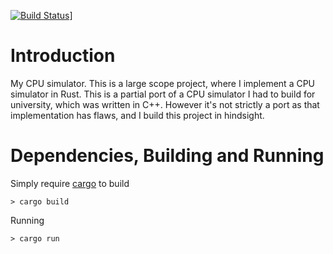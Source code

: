 [![Build Status](https://travis-ci.com/nashpotato/cpu-sim.svg?branch=master)](https://travis-ci.com/nashpotato/cpu-sim)]
# Introduction
My CPU simulator. This is a large scope project, where I implement a CPU simulator in Rust.
This is a partial port of a CPU simulator I had to build for university, which was written in C++. However it's not strictly a port as that implementation has flaws, and I build this project in hindsight.

# Dependencies, Building and Running
Simply require [cargo](https://github.com/rust-lang/cargo) to build 

    > cargo build

Running

    > cargo run

